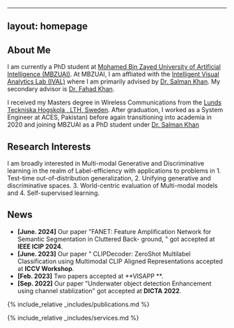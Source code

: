 
---
layout: homepage
---

## About Me

I am currently a PhD student at [Mohamed Bin Zayed University of Artificial Intelligence (MBZUAI)](http://www.mbzuai.ac.ae). At MBZUAI, I am affliated with the [Intelligent Visual Analytics Lab (IVAL)](https://www.ival-mbzuai.com/) where I am primarily advised by [Dr. Salman Khan](https://salman-h-khan.github.io/). My secondary advisor is [Dr. Fahad Khan](https://sites.google.com/view/fahadkhans/home). 

I received my Masters degree in Wireless Communications  from the [Lunds Teckniska Hogskola , LTH, Sweden](https://www.lth.se/). After graduation, I worked as a System Engineer at ACES, Pakistan) before again transitioning  into academia in 2020 and joining MBZUAI as a PhD student  under [Dr. Salman Khan](https://scholar.google.co.uk/citations?user=9dfn5GkAAAAJ&hl=en)



## Research Interests

I am broadly interested in Multi-modal Generative and Discriminative learning in the realm of Label-efficiency with applications to problems in 1. Test-time out-of-distribution generalization, 2. Unifying generative and discriminative spaces. 3. World-centric evaluation of Multi-modal models and 4. Self-supervised learning. 

<!-- - **Computer Vision:** image recognition, image generation, video captioning
- **Machine Learning:** meta-learning, incremental learning, transfer learning -->

## News
- **[June. 2024]** Our paper "FANET: Feature Amplification Network for Semantic Segmentation in Cluttered Back-
ground, " got accepted at **IEEE ICIP 2024**.
- **[June. 2023]** Our paper " CLIPDecoder: ZeroShot Multilabel Classification
using Multimodal CLIP Aligned Representations accepted at **ICCV Workshop**.
- **[Feb. 2023]** Two papers accepted at  **VISAPP **.
- **[Sep. 2022]** Our paper "Underwater object detection Enhancement using channel stablization" got accepted at **DICTA 2022**.
  
<!--- - **[Sep. 2022]** I started  working with [Dr. Salman](https://salman-h-khan.github.io/) as a part of [Intelligent Visual Analytics Lab (IVAL)](https://www.ival-mbzuai.com/).
- **[Sep. 2022]** I joined [MBZUAI](http://www.mbzuai.ac.ae) as a grad student in Machine Learning with full scholarship.
- **[Oct. 2022]** Our paper about training Vision Transformers on small-scale datasets got accepted to **BMVC 2022**.
- **[Oct. 2021]** I joined [BiomedIA Lab](https://mbzuai-biomedia.com/biomedia/) at [MBZUAI](http://www.mbzuai.ac.ae) as a Research Assistant.
- **[March. 2021]** I started as a part-time Predoctoral fellow at [Fatima Fellowship](https://www.fatimafellowship.com/) working under [Dr. Abubakr Abid](https://abidlabs.github.io/).
- **[Oct. 2018]** I joined as a Machine Learning Engineer at [Harman International Inc. (Samsung)](https://www.harman.com/India).
- **[July. 2018]** Our paper about supervised methodology for disguised facial recognition in wild got accepted to **ACM ICRCV** 2018.
- **[August. 2018]** Our paper about disguised facial recognition got accepted to **IEEE ICSIP** 2018.
- **[June. 2018]** I completed my undergraduate studies in Electronics and Communications Engineering from the [National Institute of Technology (NIT) Srinagar](https://nitsri.ac.in/).
- **[Dec. 2017]** I joined as a Research Intern in [Computational Intelligence and UAV Lab](https://sites.google.com/site/compintellab/) at the [Indian Institute of Science, Bangalore](https://iisc.ac.in/) -->
{% include_relative _includes/publications.md %}

{% include_relative _includes/services.md %}
